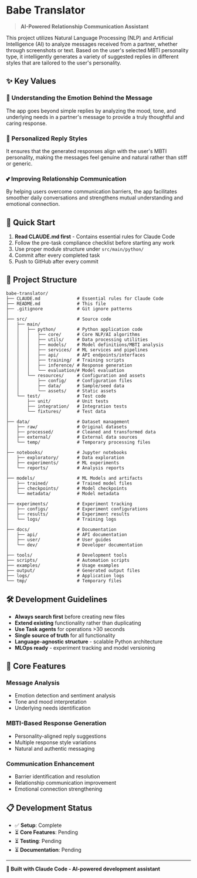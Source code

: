 # Babe Translator

> **AI-Powered Relationship Communication Assistant**

This project utilizes Natural Language Processing (NLP) and Artificial Intelligence (AI) to analyze messages received from a partner, whether through screenshots or text. Based on the user's selected MBTI personality type, it intelligently generates a variety of suggested replies in different styles that are tailored to the user's personality.

## ✨ Key Values

### 🎯 Understanding the Emotion Behind the Message
The app goes beyond simple replies by analyzing the mood, tone, and underlying needs in a partner's message to provide a truly thoughtful and caring response.

### 💬 Personalized Reply Styles
It ensures that the generated responses align with the user's MBTI personality, making the messages feel genuine and natural rather than stiff or generic.

### 💕 Improving Relationship Communication
By helping users overcome communication barriers, the app facilitates smoother daily conversations and strengthens mutual understanding and emotional connection.

## 🚀 Quick Start

1. **Read CLAUDE.md first** - Contains essential rules for Claude Code
2. Follow the pre-task compliance checklist before starting any work
3. Use proper module structure under `src/main/python/`
4. Commit after every completed task
5. Push to GitHub after every commit

## 📁 Project Structure

```
babe-translator/
├── CLAUDE.md              # Essential rules for Claude Code
├── README.md              # This file
├── .gitignore             # Git ignore patterns
│
├── src/                   # Source code
│   ├── main/
│   │   ├── python/        # Python application code
│   │   │   ├── core/      # Core NLP/AI algorithms
│   │   │   ├── utils/     # Data processing utilities
│   │   │   ├── models/    # Model definitions/MBTI analysis
│   │   │   ├── services/  # ML services and pipelines
│   │   │   ├── api/       # API endpoints/interfaces
│   │   │   ├── training/  # Training scripts
│   │   │   ├── inference/ # Response generation
│   │   │   └── evaluation/# Model evaluation
│   │   └── resources/     # Configuration and assets
│   │       ├── config/    # Configuration files
│   │       ├── data/      # Sample/seed data
│   │       └── assets/    # Static assets
│   └── test/              # Test code
│       ├── unit/          # Unit tests
│       ├── integration/   # Integration tests
│       └── fixtures/      # Test data
│
├── data/                  # Dataset management
│   ├── raw/               # Original datasets
│   ├── processed/         # Cleaned and transformed data
│   ├── external/          # External data sources
│   └── temp/              # Temporary processing files
│
├── notebooks/             # Jupyter notebooks
│   ├── exploratory/       # Data exploration
│   ├── experiments/       # ML experiments
│   └── reports/           # Analysis reports
│
├── models/                # ML Models and artifacts
│   ├── trained/           # Trained model files
│   ├── checkpoints/       # Model checkpoints
│   └── metadata/          # Model metadata
│
├── experiments/           # Experiment tracking
│   ├── configs/           # Experiment configurations
│   ├── results/           # Experiment results
│   └── logs/              # Training logs
│
├── docs/                  # Documentation
│   ├── api/               # API documentation
│   ├── user/              # User guides
│   └── dev/               # Developer documentation
│
├── tools/                 # Development tools
├── scripts/               # Automation scripts
├── examples/              # Usage examples
├── output/                # Generated output files
├── logs/                  # Application logs
└── tmp/                   # Temporary files
```

## 🛠️ Development Guidelines

- **Always search first** before creating new files
- **Extend existing** functionality rather than duplicating
- **Use Task agents** for operations >30 seconds
- **Single source of truth** for all functionality
- **Language-agnostic structure** - scalable Python architecture
- **MLOps ready** - experiment tracking and model versioning

## 🔬 Core Features

### Message Analysis
- Emotion detection and sentiment analysis
- Tone and mood interpretation
- Underlying needs identification

### MBTI-Based Response Generation
- Personality-aligned reply suggestions
- Multiple response style variations
- Natural and authentic messaging

### Communication Enhancement
- Barrier identification and resolution
- Relationship communication improvement
- Emotional connection strengthening

## 📋 Development Status

- ✅ **Setup**: Complete
- ⏳ **Core Features**: Pending
- ⏳ **Testing**: Pending
- ⏳ **Documentation**: Pending

---

**🤖 Built with Claude Code - AI-powered development assistant**
